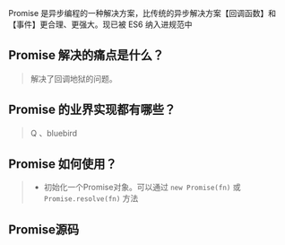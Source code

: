 Promise 是异步编程的一种解决方案，比传统的异步解决方案【回调函数】和【事件】更合理、更强大。现已被 ES6 纳入进规范中



## Promise 解决的痛点是什么？

> 解决了回调地狱的问题。





## Promise 的业界实现都有哪些？

> Q 、bluebird





## Promise 如何使用？

> - 初始化一个Promise对象。可以通过 ```new Promise(fn)``` 或 ```Promise.resolve(fn)``` 方法





## Promise源码

```javascript

```


